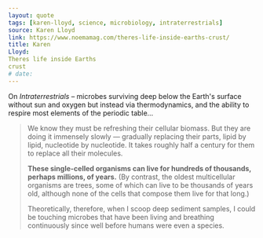 ```yaml
---
layout: quote
tags: [karen-lloyd, science, microbiology, intraterrestrials]
source: Karen Lloyd
link: https://www.noemamag.com/theres-life-inside-earths-crust/
title: Karen
Lloyd:
Theres life inside Earths
crust
# date: 
---
```

On _Intraterrestrials_ – microbes surviving deep below the Earth's surface without sun and oxygen but instead via thermodynamics, and the ability to respire most elements of the periodic table…

> We know they must be refreshing their cellular biomass. But they are doing it immensely slowly — gradually replacing their parts, lipid by lipid, nucleotide by nucleotide. It takes roughly half a century for them to replace all their molecules.
>
> **These single-celled organisms can live for hundreds of thousands, perhaps millions, of years.** (By contrast, the oldest multicellular organisms are trees, some of which can live to be thousands of years old, although none of the cells that compose them live for that long.)
>
> Theoretically, therefore, when I scoop deep sediment samples, I could be touching microbes that have been living and breathing continuously since well before humans were even a species.
